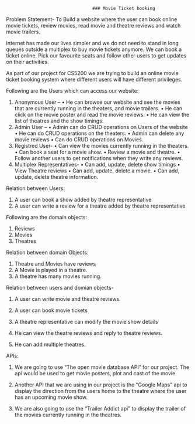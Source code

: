                                      ### Movie Ticket booking

Problem Statement-  To Build a website where the user can book online movie tickets, review movies, read movie and theatre reviews and watch movie trailers. 

Internet has made our lives simpler and we do not need to stand in long queues outside a multiplex to buy movie tickets anymore.  We can book a ticket online. Pick our favourite seats and follow other users to get updates on their activities.

As part of our project for CS5200 we are trying to build an online movie ticket booking system where different users will have different privileges.


Following are the Users which can access our website:

1.	Anonymous User – 
•	He can browse our website and see the movies that are currently running in the theaters, and movie trailers. 
•	He can click on the movie poster and read the movie reviews.
•	He can view the list of theatres and the show timings. 
2.	Admin User –
•	Admin can do CRUD operations on Users of the website
•	He can do CRUD operations on the theaters.
•	Admin can delete any movie reviews
•	Can do CRUD operations on Movies.
3.	Registred User-
•	Can view the movies currently running in the theaters.
•	Can book a seat for a movie show.
•	Review a movie and theatre.
•	Follow another users to get notifications when they write any reviews.
4.	Multiplex Representatives-
•	Can add, update, delete  show timings
•	View Theatre reviews
•	Can add, update, delete a movie.
•	Can add, update, delete theatre information.

Relation between Users:
1.	A user can book a show added by theatre representative
2.	A user can write a review for a theatre added by theatre representative

Following are the domain objects:
1.	Reviews
2.	Movies
3.	Theatres

Relation between domain Objects:
1.	Theatre and Movies have reviews
2.	A Movie is played in a theatre.
3.	A theatre has many movies running.

Relation between users and domian objects-
1.	A user can write movie and theatre reviews.
2.	A user can book movie tickets

1.	A theatre representative can modify the movie show details
2.	He can view the theatre reviews and reply to theatre reviews.
3.	He can add multiple theatres.


APIs:

1.	We are going to use “The open movie database API” for our project. The api would be used to get movie posters, plot and cast of the movie.

2.	Another API that we are using in our project is the “Google Maps” api to display the direction from the users home to the theatre where the user has an upcoming  movie show. 

3.	We are also going to use the “Trailer Addict api” to display the trailer of the movies currently running in the theatres. 

